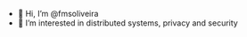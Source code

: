 - 👋 Hi, I’m @fmsoliveira
- 👀 I’m interested in distributed systems, privacy and security
<!-- - 🌱 I’m currently learning ...
- 💞️ I’m looking to collaborate on ...
- 📫 How to reach me ... -->

<!---
fmsoliveira/fmsoliveira is a ✨ special ✨ repository because its `README.md` (this file) appears on your GitHub profile.
You can click the Preview link to take a look at your changes.
--->
